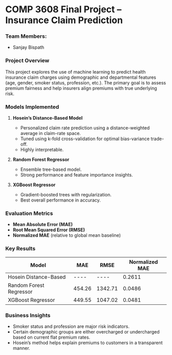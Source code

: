 # COMP 3608 Final Project – Insurance Claim Prediction

### Team Members:
- Sanjay Bispath

### Project Overview
This project explores the use of machine learning to predict health insurance claim charges using demographic and departmental features (age, gender, smoker status, profession, etc.). The primary goal is to assess premium fairness and help insurers align premiums with true underlying risk.

### Models Implemented
1. **Hosein’s Distance-Based Model**
   - Personalized claim rate prediction using a distance-weighted average in claim-rate space.
   - Tuned using k-fold cross-validation for optimal bias-variance trade-off.
   - Highly interpretable.

2. **Random Forest Regressor**
   - Ensemble tree-based model.
   - Strong performance and feature importance insights.

3. **XGBoost Regressor**
   - Gradient-boosted trees with regularization.
   - Best overall performance in accuracy.

### Evaluation Metrics
- **Mean Absolute Error (MAE)**
- **Root Mean Squared Error (RMSE)**
- **Normalized MAE** (relative to global mean baseline)

### Key Results
| Model                    | MAE      | RMSE     | Normalized MAE |
|--------------------------|----------|----------|----------------|
| Hosein Distance-Based    | ----     | ----     | 0.2611         |
| Random Forest Regressor  | 454.26   | 1342.71  | 0.0486         |
| XGBoost Regressor        | 449.55   | 1047.02  | 0.0481         |

### Business Insights
- Smoker status and profession are major risk indicators.
- Certain demographic groups are either overcharged or undercharged based on current flat premium rates.
- Hosein’s method helps explain premiums to customers in a transparent manner.
